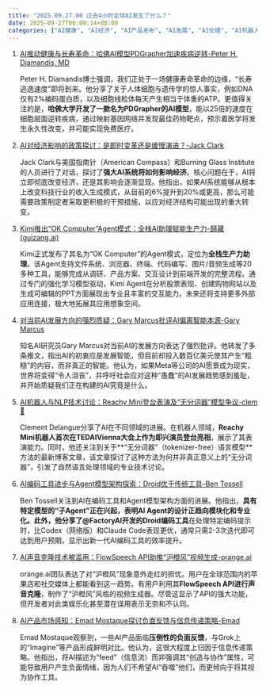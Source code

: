 ```yaml
---
title: "2025.09.27.00 过去4小时全球AI发生了什么？"
date: 2025-09-27T00:00:14+08:00
categories: ["AI健康", "AI经济", "AI产品发布", "AI发展", "AI伦理", "AI机器人"]
---
```


1.  [AI推动健康与长寿革命：哈佛AI模型PDGrapher加速疾病逆转-Peter H. Diamandis, MD](https://x.com/PeterDiamandis/status/1971592075574661377)

    Peter H. Diamandis博士强调，我们正处于一场健康寿命革命的边缘，“长寿逃逸速度”即将到来。他分享了关于人体细胞与遗传学的惊人事实，例如DNA仅有2%编码蛋白质，以及细胞线粒体每天产生相当于体重的ATP。更值得关注的是，**哈佛大学开发了一款名为PDGrapher的AI模型**，能以25倍的速度在细胞层面逆转疾病，通过映射基因网络并发现最佳药物靶点，预示着医学将发生永久性改变，并可能实现免费医疗。

2.  [AI对经济影响的政策探讨：是即时变革还是缓慢演进？-Jack Clark](https://x.com/jackclarkSF/status/1971589648582647844)

    Jack Clark与美国指南针（American Compass）和Burning Glass Institute的人员进行了对话，探讨了**强大AI系统将如何影响经济**。核心问题在于，AI将立即彻底改变经济，还是其影响会逐渐显现。他指出，如果AI系统能够从根本上改变科技行业的收入生成模式，从目前的6%提升到20%或更高，那么可能需要政策制定者采取更积极的干预措施，以应对经济结构可能出现的重大转变。

3.  [Kimi推出“OK Computer”Agent模式：全栈AI助理赋能生产力-歸藏(guizang.ai)](https://x.com/op7418/status/1971559096227942497)

    Kimi正式发布了其名为“OK Computer”的Agent模式，定位为**全栈生产力助理**。该Agent支持文件系统、浏览器、终端、代码编写、图片/音频生成等20多种工具，能够完成从调研、产品方案、交互设计到前端开发的完整流程。通过专门的强化学习模型驱动，Kimi Agent在分析股票表现、创建购物网站以及生成可编辑的PPT方面展现出专业且丰富的交互能力。未来还将支持更多外部应用连接，极大地拓展其应用想象空间。

4.  [对当前AI发展方向的强烈质疑：Gary Marcus批评AI偏离智能本源-Gary Marcus](https://x.com/GaryMarcus/status/1971565753435553944)

    知名AI研究员Gary Marcus对当前AI的发展方向表达了强烈批评。他转发了多条推文，指出AI的初衷应是发展智能，但目前却投入数百亿美元使其产生“粗糙”的内容，而非真正的智能。他认为，如果Meta等公司的AI愿景成为现实，世界将变得“令人沮丧”，并呼吁社会应对这种“愚蠢”的AI发展趋势感到羞耻，并开始质疑我们正在构建的AI究竟是什么。

5.  [AI机器人与NLP技术讨论：Reachy Mini登台表演及“无分词器”模型争议-clem 🤗](https://x.com/ClementDelangue/status/1971574665954132361)

    Clement Delangue分享了AI在不同领域的进展。在机器人领域，**Reachy Mini机器人首次在TEDAIVienna大会上作为即兴演员登台亮相**，展示了其表演能力。同时，他还关注到关于**“无分词器”（tokenizer-free）语言模型**方法的最新博客文章，该文章探讨了这种方法为何并非真正意义上的“无分词器”，引发了自然语言处理领域的专业技术讨论。

6.  [AI编码工具进步与Agent模型架构探索：Droid优于传统工具-Ben Tossell](https://x.com/bentossell/status/1971562763823780255)

    Ben Tossell关注到AI在编码工具和Agent模型架构方面的进展。他指出，**具有特定模型的“子Agent”**正在兴起，表明AI Agent的设计正趋向模块化和专业化。此外，他分享了@FactoryAI开发的**Droid编码工具**在处理特定编码提示时，比Codex（网络版）和Claude Code表现更优，通常只需2-3次迭代即可达到用户预期，显示出新一代AI编码工具的效率提升。

7.  [AI声音克隆技术被滥用：FlowSpeech API助推“沪橙风”视频生成-orange.ai](https://x.com/oran_ge/status/1971557029333627370)

    orange.ai团队表达了对“沪橙风”现象意外走红的担忧。用户在全球范围内的苹果店和社交媒体上都能看到这一趋势。有用户利用其**FlowSpeech API进行声音克隆**，制作了“沪橙风”风格的视频生成器。尽管这显示了API的强大功能，但开发者对此类娱乐化甚至潜在误用表示无奈和不认同。

8.  [AI产品市场感知：Emad Mostaque探讨负面反馈与信息传递策略-Emad](https://x.com/EMostaque/status/1971577887343173780)

    Emad Mostaque观察到，一些AI产品面临**压倒性的负面反馈**，与Grok上的“Imagine”等产品形成鲜明对比。他认为，这很大程度上归因于信息传递策略。他指出，将AI描述为“feed”（信息流）而非强调其“创造与协作”属性，可能导致用户产生负面情绪，因为人们不希望AI“吞噬”他们，而更倾向于将其视为协作工具。